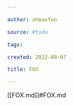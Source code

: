 ```yaml
---

author: ohmanfoo

source: #todo

tags: 

created: 2022-08-07

title: FOX

---
```

[[FOX.md]]#FOX.md